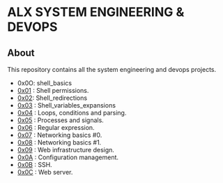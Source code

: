 # ALX SYSTEM ENGINEERING & DEVOPS
## About
This repository contains all the system engineering and devops projects.

* 0x0O: shell_basics
* [0x01](https://github.com/Ambogo2/alx-system_engineering-devops/tree/master/0x01-shell_permissions) : Shell permissions.
* [0x02](https://github.com/Ambogo2/alx-system_engineering-devops/tree/master/0x02-shell_redirections):
   Shell_redirections
* [0x03](https://github.com/Ambogo2/alx-system_engineering-devops/tree/master/0x03-shell_variables_expansions
) : Shell_variables_expansions
* [0x04](https://github.com/Ambogo2/alx-system_engineering-devops/tree/master/0x04-loops_conditions_and_parsing
) : Loops, conditions and parsing.
* [0x05](https://github.com/Ambogo2/alx-system_engineering-devops/tree/master/0x05-processes_and_signals
) : Processes and signals.
* [0x06](https://github.com/Ambogo2/alx-system_engineering-devops/tree/master/0x06-regular_expressions
) : Regular expression.
* [0x07](https://github.com/Ambogo2/alx-system_engineering-devops/tree/master/0x07-networking_basics
) : Networking basics #0.
* [0x08](https://github.com/Ambogo2/alx-system_engineering-devops/tree/master/0x08-networking_basics_2
) : Networking basics #1.
* [0x09](https://github.com/Ambogo2/alx-system_engineering-devops/tree/master/0x09-web_infrastructure_design
) : Web infrastructure design.
* [0x0A](https://github.com/Ambogo2/alx-system_engineering-devops/tree/master/0x0A-configuration_management
) : Configuration management.
* [0x0B](https://github.com/Ambogo2/alx-system_engineering-devops/tree/master/0x0B-ssh
) : SSH.
* [0x0C](https://github.com/Ambogo2/alx-system_engineering-devops/tree/master/0x0C-web_server
) : Web server.
